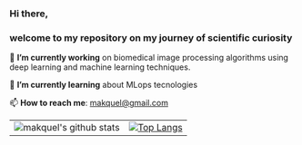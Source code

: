 ### Hi there, 
### welcome to my repository on my journey of scientific curiosity

🔭 **I’m currently working** on biomedical image processing algorithms using deep learning and machine learning techniques.

🌱 **I’m currently learning** about MLops tecnologies 

📫 **How to reach me**: makquel@gmail.com 
<!-- ![CS_skills](https://github.com/makquel/makquel/blob/master/chart) -->
|       |  |
| :----: |    :----:   |
|![makquel's github stats](https://github-readme-stats.vercel.app/api?username=makquel&count_private=true&show_icons=true&theme=algolia) | [![Top Langs](https://github-readme-stats.vercel.app/api/top-langs/?username=makquel)](https://github.com/anuraghazra/github-readme-stats) |
<!--
**makquel/makquel** is a ✨ _special_ ✨ repository because its `README.md` (this file) appears on your GitHub profile.

Here are some ideas to get you started:

- 🔭 I’m currently working on ...
- 🌱 I’m currently learning ...
- 👯 I’m looking to collaborate on ...
- 🤔 I’m looking for help with ...
- 💬 Ask me about ...
- 📫 How to reach me: ...
- 😄 Pronouns: ...
- ⚡ Fun fact: ...
-->
